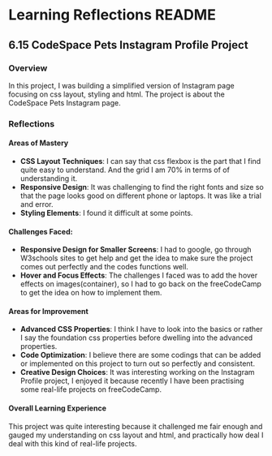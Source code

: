 
# Learning Reflections README 

## **6.15 CodeSpace Pets Instagram Profile Project**

### Overview
In this project, I was building a simplified version of Instagram page focusing on css layout, styling and html. The project is about the CodeSpace Pets Instagram page.

### Reflections

#### Areas of Mastery

- **CSS Layout Techniques**: I can say that css flexbox is the part that I find quite easy to understand. And the grid I am 70% in terms of of understanding it. 
- **Responsive Design**: It was challenging to find the right fonts and size so that the page looks good on different phone or laptops. It was like a trial and error.
- **Styling Elements**: I found it difficult at some points. 

#### Challenges Faced: 
 
- **Responsive Design for Smaller Screens**: I had to google, go through W3schools sites to get help and get the idea to make sure the project comes out perfectly and the codes functions well.
- **Hover and Focus Effects**: The challenges I faced was to add the hover effects on images(container), so I had to go back on the freeCodeCamp to get the idea on how to implement them.

#### Areas for Improvement

- **Advanced CSS Properties**: I think I have to look into the basics or rather I say the foundation css properties before dwelling into the advanced properties.
- **Code Optimization**: I believe there are some codings that can be added or implemented on this project to turn out so perfectly and consistent.
- **Creative Design Choices**: It was interesting working on the Instagram Profile project, I enjoyed it because recently I have been practising some real-life projects on freeCodeCamp.

#### Overall Learning Experience
This project was quite interesting because it challenged me fair enough and gauged my understanding on css layout and html, and practically how deal I deal with this kind of real-life projects. 